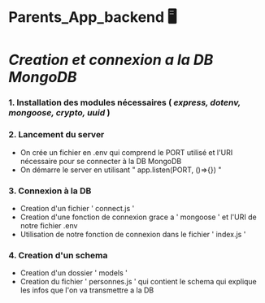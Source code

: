 # Parents_App_backend 🖥️

# <em>Creation et connexion a la DB MongoDB</em> 
### 1. Installation des modules nécessaires ( <em>express, dotenv, mongoose, crypto, uuid </em>)

### 2. Lancement du server
- On crée un fichier en .env qui comprend le PORT utilisé et l'URI nécessaire pour se connecter à la DB MongoDB
- On démarre le server en utilisant " app.listen(PORT, ()=>{}) "

### 3. Connexion à la DB
- Creation d'un fichier ' connect.js '
- Creation d'une fonction de connexion  grace a ' mongoose ' et l'URI de notre fichier .env
- Utilisation de notre fonction de connexion dans le fichier ' index.js '

### 4. Creation d'un schema
- Creation d'un dossier ' models '
- Creation du fichier ' personnes.js ' qui contient le schema qui explique les infos que l'on va transmettre a la DB
